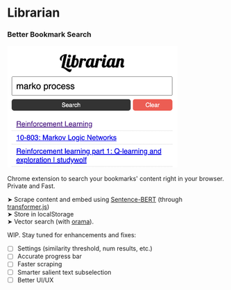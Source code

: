 # Librarian

### Better Bookmark Search

<img src="media/example.png" alt="Librarian" width="392"/>

Chrome extension to search your bookmarks' content right in your browser. Private and Fast. 

➤ Scrape content and embed using [Sentence-BERT](https://arxiv.org/abs/1908.10084) (through [transformer.js](https://github.com/xenova/transformers.js))\
➤ Store in localStorage\
➤ Vector search (with [orama](https://oramasearch.com/)).

WIP. Stay tuned for enhancements and fixes:
- [ ] Settings (similarity threshold, num results, etc.)
- [ ] Accurate progress bar
- [ ] Faster scraping
- [ ] Smarter salient text subselection
- [ ] Better UI/UX